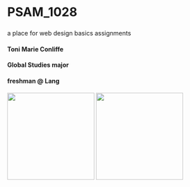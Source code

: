 # PSAM_1028
###
a place for web design basics assignments 
#### Toni Marie Conliffe
#### Global Studies major
#### freshman @ Lang
<img src="https://github.com/tonimarie98/PSAM_1028/blob/master/Screen%20Shot%202018-01-25%20at%209.09.09%20PM.png" width="200">
<img src="https://www.doggifpage.com/crazy-dog-dance" width="200">
